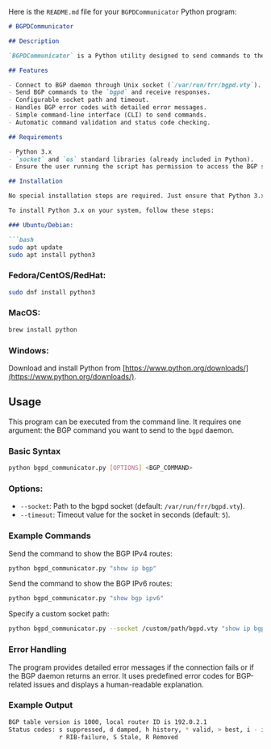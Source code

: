 Here is the `README.md` file for your `BGPDCommunicator` Python program:

```markdown
# BGPDCommunicator

## Description

`BGPDCommunicator` is a Python utility designed to send commands to the BGP daemon (`bgpd`) via a Unix socket and receive responses. The utility connects to the BGP socket at `/var/run/frr/bgpd.vty` (by default) and supports communication with the BGP daemon by sending commands and processing responses. The program is useful for interacting with FRR's BGP services programmatically.

## Features

- Connect to BGP daemon through Unix socket (`/var/run/frr/bgpd.vty`).
- Send BGP commands to the `bgpd` and receive responses.
- Configurable socket path and timeout.
- Handles BGP error codes with detailed error messages.
- Simple command-line interface (CLI) to send commands.
- Automatic command validation and status code checking.

## Requirements

- Python 3.x
- `socket` and `os` standard libraries (already included in Python).
- Ensure the user running the script has permission to access the BGP socket (`/var/run/frr/bgpd.vty`).

## Installation

No special installation steps are required. Just ensure that Python 3.x is installed and run the script.

To install Python 3.x on your system, follow these steps:

### Ubuntu/Debian:

```bash
sudo apt update
sudo apt install python3
```

### Fedora/CentOS/RedHat:

```bash
sudo dnf install python3
```

### MacOS:

```bash
brew install python
```

### Windows:

Download and install Python from [https://www.python.org/downloads/](https://www.python.org/downloads/).

## Usage

This program can be executed from the command line. It requires one argument: the BGP command you want to send to the `bgpd` daemon.

### Basic Syntax

```bash
python bgpd_communicator.py [OPTIONS] <BGP_COMMAND>
```

### Options:

- `--socket`: Path to the bgpd socket (default: `/var/run/frr/bgpd.vty`).
- `--timeout`: Timeout value for the socket in seconds (default: `5`).

### Example Commands

Send the command to show the BGP IPv4 routes:

```bash
python bgpd_communicator.py "show ip bgp"
```

Send the command to show the BGP IPv6 routes:

```bash
python bgpd_communicator.py "show bgp ipv6"
```

Specify a custom socket path:

```bash
python bgpd_communicator.py --socket /custom/path/bgpd.vty "show ip bgp"
```

### Error Handling

The program provides detailed error messages if the connection fails or if the BGP daemon returns an error. It uses predefined error codes for BGP-related issues and displays a human-readable explanation.

### Example Output

```bash
BGP table version is 1000, local router ID is 192.0.2.1
Status codes: s suppressed, d damped, h history, * valid, > best, i - internal,
              r RIB-failure, S Stale, R Removed
```
